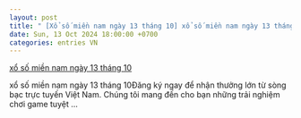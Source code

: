 ```yaml
---
layout: post
title: " [Xổ số miền nam ngày 13 tháng 10] xổ số miền nam ngày 13 tháng 10"
date: Sun, 13 Oct 2024 18:00:00 +0700
categories: entries VN
---
```

[xổ số miền nam ngày 13 tháng 10](https://tietkiemnangluong.com.vn/ios/98b5c2b5d.html)

xổ số miền nam ngày 13 tháng 10Đăng ký ngay để nhận thưởng lớn từ sòng bạc trực tuyến Việt Nam. Chúng tôi mang đến cho bạn những trải nghiệm chơi game tuyệt ...

